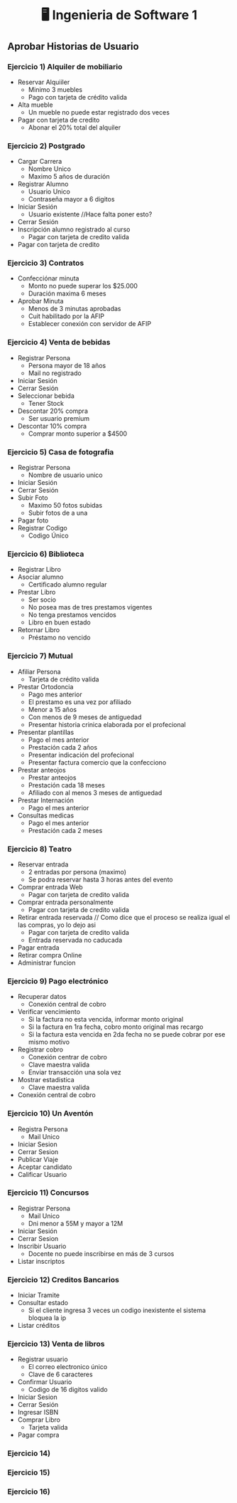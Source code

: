 <h1 align="center"> 🖥️ Ingenieria de Software 1</h1>

## Aprobar Historias de Usuario

### Ejercicio 1) Alquiler de mobiliario
- Reservar Alquiiler
    - Minimo 3 muebles
    - Pago con tarjeta de crédito valida
- Alta mueble
    - Un mueble no puede estar registrado dos veces
- Pagar con tarjeta de credito
    - Abonar el 20% total del alquiler

### Ejercicio 2) Postgrado

- Cargar Carrera
    - Nombre Unico
    - Maximo 5 años de duración
- Registrar Alumno
    - Usuario Unico
    - Contraseña mayor a 6 digitos
- Iniciar Sesión
    - Usuario existente //Hace falta poner esto?
- Cerrar Sesión
- Inscripción alumno registrado al curso
    - Pagar con tarjeta de credito valida
- Pagar con tarjeta de credito

### Ejercicio 3) Contratos

- Confecciónar minuta
    - Monto no puede superar los $25.000
    - Duración maxima 6 meses
- Aprobar Minuta
    - Menos de 3 minutas aprobadas
    - Cuit habilitado por la AFIP 
    - Establecer conexión con servidor de AFIP

### Ejercicio 4) Venta de bebidas
- Registrar Persona
    - Persona mayor de 18 años
    - Mail no registrado
- Iniciar Sesión
- Cerrar Sesión
- Seleccionar bebida
    - Tener Stock
- Descontar 20% compra
    - Ser usuario premium
- Descontar 10% compra
    - Comprar monto superior a $4500

### Ejercicio 5) Casa de fotografia
- Registrar Persona
    - Nombre de usuario unico
- Iniciar Sesión
- Cerrar Sesión
- Subir Foto
    - Maximo 50 fotos subidas
    - Subir fotos de a una
- Pagar foto
- Registrar Codigo
    - Codigo Único

### Ejercicio 6) Biblioteca

- Registrar Libro
- Asociar alumno
    - Certificado alumno regular
- Prestar Libro
    - Ser socio
    - No posea mas de tres prestamos vigentes
    - No tenga prestamos vencidos
    - Libro en buen estado
- Retornar Libro
    - Préstamo no vencido


### Ejercicio 7) Mutual
- Afiliar Persona
    - Tarjeta de crédito valida
- Prestar Ortodoncia
    - Pago mes anterior
    - El prestamo es una vez por afiliado
    - Menor a 15 años
    - Con menos de 9 meses de antiguedad
    - Presentar historia crinica elaborada por el profecional
- Presentar plantillas
    - Pago el mes anterior
    - Prestación cada 2 años
    - Presentar indicación del profecional
    - Presentar factura comercio que la confecciono
- Prestar anteojos
    - Prestar anteojos
    - Prestación cada 18 meses
    - Afiliado con al menos 3 meses de antiguedad
- Prestar Internación
    - Pago el mes anterior
- Consultas medicas
    - Pago el mes anterior
    - Prestación cada 2 meses

### Ejercicio 8) Teatro
- Reservar entrada
    - 2 entradas por persona (maximo)
    - Se podra reservar hasta 3 horas antes del evento
- Comprar entrada Web
    - Pagar con tarjeta de credito valida
- Comprar entrada personalmente
    - Pagar con tarjeta de credito valida
- Retirar entrada reservada // Como dice que el proceso se realiza igual el las compras, yo lo dejo asi
    - Pagar con tarjeta de credito valida
    - Entrada reservada no caducada 
- Pagar entrada
- Retirar compra Online
- Administrar funcion

### Ejercicio 9) Pago electrónico
- Recuperar datos  
    - Conexión central de cobro
- Verificar vencimiento
    - Si la factura no esta vencida, informar monto original
    - Si la factura en 1ra fecha, cobro monto original mas recargo
    - Si la factura esta vencida en 2da fecha no se puede cobrar por ese mismo motivo
- Registrar cobro
    - Conexión centrar de cobro
    - Clave maestra valida
    - Enviar transacción una sola vez
- Mostrar estadistica
    - Clave maestra valida
- Conexión central de cobro


### Ejercicio 10) Un Aventón
- Registra Persona
    - Mail Unico
- Iniciar Sesion
- Cerrar Sesion
- Publicar Viaje
- Aceptar candidato
- Calificar Usuario

### Ejercicio 11) Concursos
- Registrar Persona
    - Mail Unico
    - Dni menor a 55M y mayor a 12M
- Iniciar Sesión
- Cerrar Sesion
- Inscribir Usuario
    - Docente no puede inscribirse en más de 3 cursos
- Listar inscriptos


### Ejercicio 12) Creditos Bancarios
- Iniciar Tramite
- Consultar estado
    - Si el cliente ingresa 3 veces un codigo inexistente el sistema bloquea la ip
- Listar créditos


### Ejercicio 13) Venta de libros
- Registrar usuario
    - El correo electronico único
    - Clave de 6 caracteres
- Confirmar Usuario
    - Codigo de 16 digitos valido
- Iniciar Sesion
- Cerrar Sesión
- Ingresar ISBN
- Comprar Libro
    - Tarjeta valida
- Pagar compra
### Ejercicio 14)
### Ejercicio 15)
### Ejercicio 16)